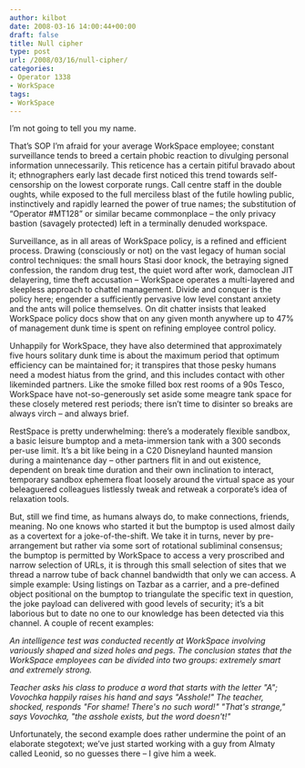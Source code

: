 ```yaml
---
author: kilbot
date: 2008-03-16 14:00:44+00:00
draft: false
title: Null cipher
type: post
url: /2008/03/16/null-cipher/
categories:
- Operator 1338
- WorkSpace
tags:
- WorkSpace
---
```


I’m not going to tell you my name.

That’s SOP I’m afraid for your average WorkSpace employee; constant surveillance tends to breed a certain phobic reaction to divulging personal information unnecessarily. This reticence has a certain pitiful bravado about it; ethnographers early last decade first noticed this trend towards self-censorship on the lowest corporate rungs. Call centre staff in the double oughts, while exposed to the full merciless blast of the futile howling public, instinctively and rapidly learned the power of true names; the substitution of “Operator #MT128” or similar became commonplace – the only privacy bastion (savagely protected) left in a terminally denuded workspace.

Surveillance, as in all areas of WorkSpace policy, is a refined and efficient process. Drawing (consciously or not) on the vast legacy of human social control techniques: the small hours Stasi door knock, the betraying signed confession, the random drug test, the quiet word after work, damoclean JIT delayering, time theft accusation – WorkSpace operates a multi-layered and sleepless approach to chattel management. Divide and conquer is the policy here; engender a sufficiently pervasive low level constant anxiety and the ants will police themselves. On dit chatter insists that leaked WorkSpace policy docs show that on any given month anywhere up to 47% of management dunk time is spent on refining employee control policy.

Unhappily for WorkSpace, they have also determined that approximately five hours solitary dunk time is about the maximum period that optimum efficiency can be maintained for; it transpires that those pesky humans need a modest hiatus from the grind, and this includes contact with other likeminded partners. Like the smoke filled box rest rooms of a 90s Tesco, WorkSpace have not-so-generously set aside some meagre tank space for these closely metered rest periods; there isn’t time to disinter so breaks are always virch – and always brief.

RestSpace is pretty underwhelming: there’s a moderately flexible sandbox, a basic leisure bumptop and a meta-immersion tank with a 300 seconds per-use limit. It’s a bit like being in a C20 Disneyland haunted mansion during a maintenance day – other partners flit in and out existence, dependent on break time duration and their own inclination to interact, temporary sandbox ephemera float loosely around the virtual space as your beleaguered colleagues listlessly tweak and retweak a corporate’s idea of relaxation tools.

But, still we find time, as humans always do, to make connections, friends, meaning. No one knows who started it but the bumptop is used almost daily as a covertext for a joke-of-the-shift. We take it in turns, never by pre-arrangement but rather via some sort of rotational subliminal consensus; the bumptop is permitted by WorkSpace to access a very proscribed and narrow selection of URLs, it is through this small selection of sites that we thread a narrow tube of back channel bandwidth that only we can access. A simple example: Using listings on Tazbar as a carrier, and a pre-defined object positional on the bumptop to triangulate the specific text in question, the joke payload can delivered with good levels of security; it’s a bit laborious but to date no one to our knowledge has been detected via this channel. A couple of recent examples:

_An intelligence test was conducted recently at WorkSpace involving variously shaped and sized holes and pegs. The conclusion states that the WorkSpace employees can be divided into two groups: extremely smart and extremely strong._

_Teacher asks his class to produce a word that starts with the letter "A"; Vovochka happily raises his hand and says "Asshole!" The teacher, shocked, responds "For shame! There's no such word!" "That's strange," says Vovochka, "the asshole exists, but the word doesn't!"_

Unfortunately, the second example does rather undermine the point of an elaborate stegotext; we’ve just started working with a guy from Almaty called Leonid, so no guesses there – I give him a week.
